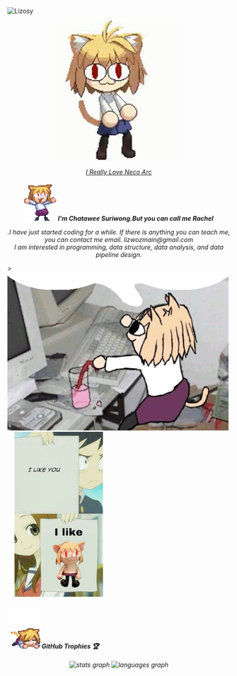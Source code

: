 <img alt="Lizosy" src="banner neko.jpg"> </img>

<div align="center">
<img alt="Lizosy" width=300 src="gif/neco-arc.gif"> </img>

<i>[I Really Love Neco Arc ](https://www.youtube.com/watch?v=n-aL5da34SI)</i>

</div>


<p align="center">
  <em> <p align="center"> <img alt="Lizosy" src="gif/cute-neko3.gif"> </img> <b>I'm Chatawee Suriwong.But you can call me Rachel</b>   </p>
<p align=left>
</img>
</p>

<p align="center">
  <em>
  .I have just started coding for a while. If there is anything you can teach me, you can contact me email. lizwozmain@gmail.com<br>I am interested in programming, data structure, data analysis, and data pipeline design. 

  </em>>
  <img alt="Lizosy"  width=500 src="gif/neco-arc-speech-bubble.gif">   
  <img width="12" />
  <img width=200 src="gif/87e1f869381fabc67813094221da74e7.jpg"  />

<h4 align="left"> <img alt="Lizosy" src="gif/neco-arc-anime.gif"> GitHub Trophies 🏆 </h4>

<div align="center">
  <img src="https://github-readme-stats.vercel.app/api?username=Lizosy&hide_title=false&hide_rank=false&show_icons=true&include_all_commits=true&count_private=true&disable_animations=false&theme=dracula&locale=en&hide_border=false&order=1" height="150" alt="stats graph"  />
  <img src="https://github-readme-stats.vercel.app/api/top-langs?username=Lizosy&locale=en&hide_title=false&layout=compact&card_width=320&langs_count=5&theme=dracula&hide_border=false&order=2" height="150" alt="languages graph"  />
</div>

###

